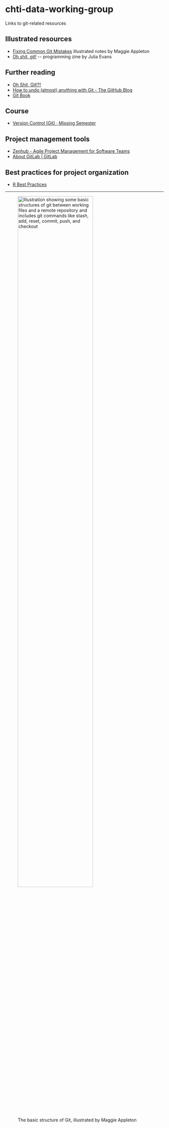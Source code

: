 # chti-data-working-group
Links to git-related resources

## Illustrated resources

- [Fixing Common Git Mistakes](https://maggieappleton.com/git-mistakes) illustrated notes by Maggie Appleton
- [Oh shit, git!](https://wizardzines.com/zines/oh-shit-git/) -- programming zine by Julia Evans

## Further reading

- [Oh Shit, Git!?!](https://ohshitgit.com/)
- [How to undo (almost) anything with Git - The GitHub Blog](https://github.blog/open-source/git/how-to-undo-almost-anything-with-git/)
- [Git Book](https://git-scm.com/book/en/v2)

## Course

- [Version Control (Git) · Missing Semester](https://missing.csail.mit.edu/2020/version-control/)

## Project management tools

- [Zenhub - Agile Project Management for Software Teams](https://www.zenhub.com/)
- [About GitLab | GitLab](https://about.gitlab.com/company/)

## Best practices for project organization
- [R Best Practices](https://kdestasio.github.io/post/r_best_practices/)
----

<figure>
  <img src="https://res.cloudinary.com/dg3gyk0gu/image/upload/c_scale,w_980/v1590015687/maggieappleton.com/git-mistakes/FixGitMistakes_3.png" alt="Illustration showing some basic structures of git between working files and a remote repository and includes git commands like stash, add, reset, commit, push, and checkout" width="75%"/>
  <figcaption>The basic structure of Git, illustrated by Maggie Appleton</figcaption>
</figure>
